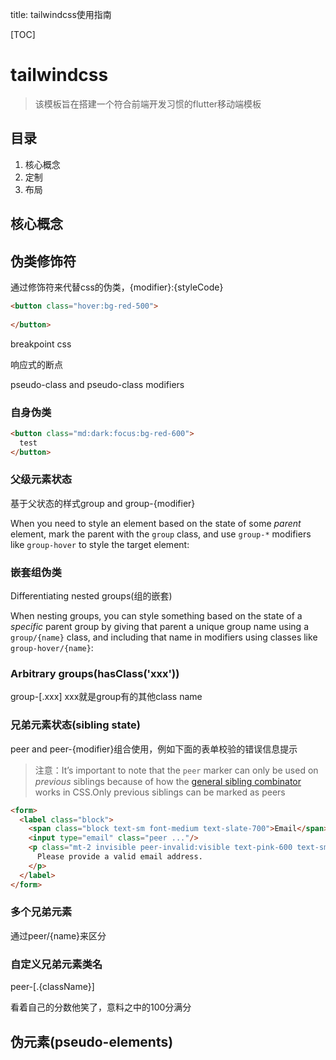 title: tailwindcss使用指南

[TOC]

# tailwindcss

> 该模板旨在搭建一个符合前端开发习惯的flutter移动端模板

## 目录

1. 核心概念
2. 定制
3. 布局

## 核心概念

## 伪类修饰符

通过修饰符来代替css的伪类，{modifier}:{styleCode}

```html
<button class="hover:bg-red-500">
  
</button>
```

breakpoint css

响应式的断点

pseudo-class and pseudo-class modifiers

### 自身伪类

```html
<button class="md:dark:focus:bg-red-600">
  test
</button>
```



### 父级元素状态

基于父状态的样式group and group-{modifier}

When you need to style an element based on the state of some *parent* element, mark the parent with the `group` class, and use `group-*` modifiers like `group-hover` to style the target element:

### 嵌套组伪类

Differentiating nested groups(组的嵌套)

When nesting groups, you can style something based on the state of a *specific* parent group by giving that parent a unique group name using a `group/{name}` class, and including that name in modifiers using classes like `group-hover/{name}`:

### Arbitrary groups(hasClass('xxx'))

group-[.xxx] xxx就是group有的其他class name

### 兄弟元素状态(sibling state)

peer and peer-{modifier}组合使用，例如下面的表单校验的错误信息提示

> 注意：It’s important to note that the `peer` marker can only be used on *previous* siblings because of how the [general sibling combinator](https://developer.mozilla.org/en-US/docs/Web/CSS/General_sibling_combinator) works in CSS.Only previous siblings can be marked as peers

```html
<form>
  <label class="block">
    <span class="block text-sm font-medium text-slate-700">Email</span>
    <input type="email" class="peer ..."/>
    <p class="mt-2 invisible peer-invalid:visible text-pink-600 text-sm">
      Please provide a valid email address.
    </p>
  </label>
</form>
```

### 多个兄弟元素

通过peer/{name}来区分

### 自定义兄弟元素类名

peer-[.{className}]

看着自己的分数他笑了，意料之中的100分满分

## 伪元素(pseudo-elements)
